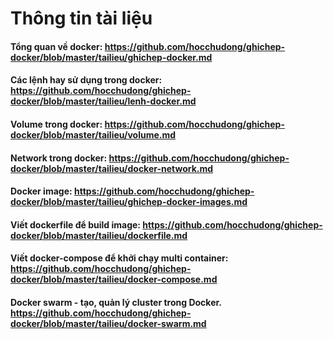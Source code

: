 # Thông tin tài liệu

#### Tổng quan về docker: https://github.com/hocchudong/ghichep-docker/blob/master/tailieu/ghichep-docker.md

#### Các lệnh hay sử dụng trong docker: https://github.com/hocchudong/ghichep-docker/blob/master/tailieu/lenh-docker.md

#### Volume trong docker: https://github.com/hocchudong/ghichep-docker/blob/master/tailieu/volume.md

#### Network trong docker: https://github.com/hocchudong/ghichep-docker/blob/master/tailieu/docker-network.md

#### Docker image: https://github.com/hocchudong/ghichep-docker/blob/master/tailieu/ghichep-docker-images.md

#### Viết dockerfile để build image: https://github.com/hocchudong/ghichep-docker/blob/master/tailieu/dockerfile.md

#### Viết docker-compose để khởi chạy multi container: https://github.com/hocchudong/ghichep-docker/blob/master/tailieu/docker-compose.md

#### Docker swarm - tạo, quản lý cluster trong Docker. https://github.com/hocchudong/ghichep-docker/blob/master/tailieu/docker-swarm.md